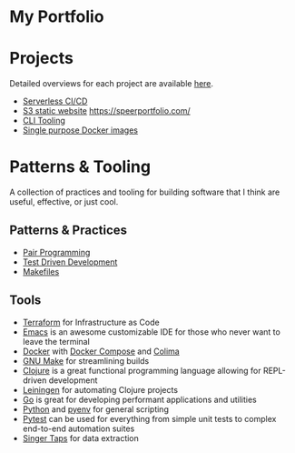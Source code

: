 # My Portfolio

# Projects
Detailed overviews for each project are available [here](https://github.com/kspeer825/portfolio/tree/main/projects/#projects).
 - [Serverless CI/CD](https://github.com/kspeer825/portfolio/tree/main/projects/#jenkins-cluster)
 - [S3 static website](https://github.com/kspeer825/portfolio/tree/main/projects/#personal-website) https://speerportfolio.com/
 - [CLI Tooling](https://github.com/kspeer825/portfolio/tree/main/projects/#cli-tooling)
 - [Single purpose Docker images](https://github.com/kspeer825/portfolio/tree/main/projects/#docker-images)


# Patterns & Tooling
A collection of practices and tooling for building software that I think are useful, effective, or just cool.

## Patterns & Practices
 - [Pair Programming](https://github.com/kspeer825/portfolio/tree/main/practices/#pair-programming)
 - [Test Driven Development](https://github.com/kspeer825/portfolio/tree/main/practices/#test-driven-development)
 - [Makefiles](https://github.com/kspeer825/portfolio/tree/main/practices/#using-a-makefile)

## Tools
 - [Terraform](https://developer.hashicorp.com/terraform/intro) for Infrastructure as Code
 - [Emacs](https://emacsrocks.com/) is an awesome customizable IDE for those who never want to leave the terminal
 - [Docker](https://docs.docker.com/reference/) with [Docker Compose](https://docs.docker.com/compose/intro/features-uses/) and [Colima](https://github.com/abiosoft/colima)
 - [GNU Make](https://www.gnu.org/software/make/manual/make.html#Simple-Makefile) for streamlining builds
 - [Clojure](https://clojure.org/) is a great functional programming language allowing for REPL-driven development
 - [Leiningen](https://leiningen.org/tutorial.html) for automating Clojure projects
 - [Go](https://go.dev/play/) is great for developing  performant applications and utilities
 - [Python](https://www.python.org/about/gettingstarted/) and [pyenv](https://realpython.com/intro-to-pyenv/#why-use-pyenv) for general scripting
 - [Pytest](https://docs.pytest.org/en/8.0.x/#a-quick-example) can be used for everything from simple unit tests to complex end-to-end automation suites
 - [Singer Taps](https://github.com/singer-io/getting-started) for data extraction
